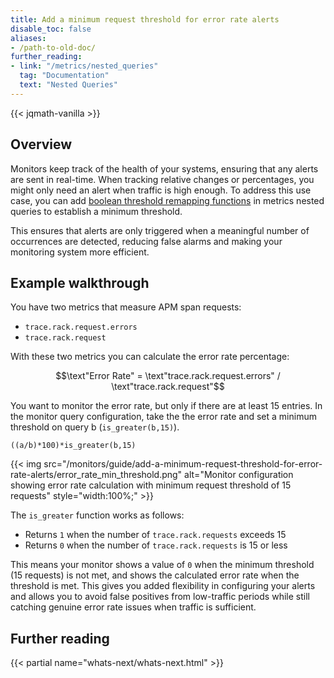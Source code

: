 ```yaml
---
title: Add a minimum request threshold for error rate alerts
disable_toc: false
aliases:
- /path-to-old-doc/
further_reading:
- link: "/metrics/nested_queries"
  tag: "Documentation"
  text: "Nested Queries"
---
```


{{< jqmath-vanilla >}}

## Overview

Monitors keep track of the health of your systems, ensuring that any alerts are sent in real-time. When tracking relative changes or percentages, you might only need an alert when traffic is high enough. To address this use case, you can add [boolean threshold remapping functions][1] in metrics nested queries to establish a minimum threshold.

This ensures that alerts are only triggered when a meaningful number of occurrences are detected, reducing false alarms and making your monitoring system more efficient.

## Example walkthrough

You have two metrics that measure APM span requests:
- `trace.rack.request.errors`
- `trace.rack.request`

With these two metrics you can calculate the error rate percentage:

$$\text"Error Rate" =  \text"trace.rack.request.errors" / \text"trace.rack.request"$$

You want to monitor the error rate, but only if there are at least 15 entries. In the monitor query configuration, take the the error rate and set a minimum threshold on query b (`is_greater(b,15)`).

```((a/b)*100)*is_greater(b,15)```

{{< img src="/monitors/guide/add-a-minimum-request-threshold-for-error-rate-alerts/error_rate_min_threshold.png" alt="Monitor configuration showing error rate calculation with minimum request threshold of 15 requests" style="width:100%;" >}}

The `is_greater` function works as follows:
- Returns `1` when the number of `trace.rack.requests` exceeds 15
- Returns `0` when the number of `trace.rack.requests` is 15 or less

This means your monitor shows a value of `0` when the minimum threshold (15 requests) is not met, and shows the calculated error rate when the threshold is met. This gives you added flexibility in configuring your alerts and allows you to avoid false positives from low-traffic periods while still catching genuine error rate issues when traffic is sufficient.

## Further reading

{{< partial name="whats-next/whats-next.html" >}}

[1]: /metrics/nested_queries/#boolean-threshold-remapping-functions
